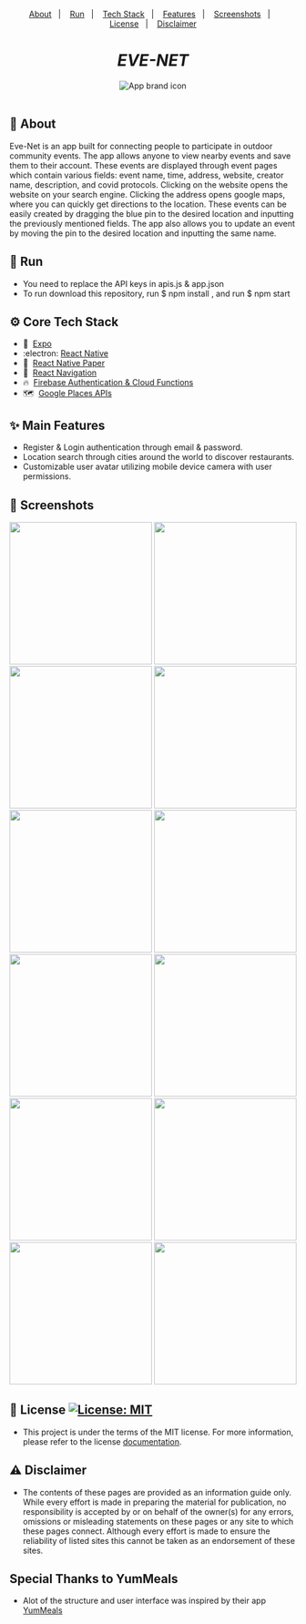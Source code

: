 <p align="center">
  <a href="#calling-about">About</a>&nbsp;&nbsp;&nbsp;|&nbsp;&nbsp;&nbsp;
  <a href="#1234-run">Run</a>&nbsp;&nbsp;&nbsp;|&nbsp;&nbsp;&nbsp;
  <a href="#gear-core-tech-stack">Tech Stack</a>&nbsp;&nbsp;&nbsp;|&nbsp;&nbsp;&nbsp;
  <a href="#sparkles-main-features">Features</a>&nbsp;&nbsp;&nbsp;|&nbsp;&nbsp;&nbsp;
  <a href="#camera_flash-screenshots">Screenshots</a>&nbsp;&nbsp;&nbsp;|&nbsp;&nbsp;&nbsp;
  <a href="#memo-license-">License</a>&nbsp;&nbsp;&nbsp;|&nbsp;&nbsp;&nbsp;
  <a href="#warning-disclaimer">Disclaimer</a>
</p>

<h1 align="center">
   <em>EVE-NET</em>
</h1>

<div align="center">
  <img src="./assets/images/icon@3x.png" alt="App brand icon" />
</div>

<br />

## :calling: About

Eve-Net is an app built for connecting people to participate in outdoor community events. The app allows anyone to view nearby events and save them to their account. These events are displayed through event pages which contain various fields: event name, time, address, website, creator name, description, and covid protocols. Clicking on the website opens the website on your search engine. Clicking the address opens google maps, where you can quickly get directions to the location. These events can be easily created by dragging the blue pin to the desired location and inputting the previously mentioned fields. The app also allows you to update an event by moving the pin to the desired location and inputting the same name.

## :1234: Run

- You need to replace the API keys in apis.js & app.json
- To run download this repository, run $ npm install , and run $ npm start

## :gear: Core Tech Stack

- :arrow_up_small:&nbsp; [Expo](https://expo.io/ 'Expo')
- :electron:&nbsp;[React Native](https://reactnative.dev/ 'React Native')
- :page_with_curl:&nbsp; [React Native Paper](https://callstack.github.io/react-native-paper/index.html 'React Native Paper')
- :link:&nbsp; [React Navigation](https://reactnavigation.org/ 'React Navigation')
- :fire:&nbsp; [Firebase Authentication & Cloud Functions](https://firebase.google.com/)
- :world_map:&nbsp; [Google Places APIs](https://developers.google.com/maps/documentation/places/web-service/overview 'Google Places APIs')

## :sparkles: Main Features

- Register & Login authentication through email & password.
- Location search through cities around the world to discover restaurants.
- Customizable user avatar utilizing mobile device camera with user permissions.

## :camera_flash: Screenshots

<p>
    <img src="demoImages/preview1.jpg" width="250">
    <img src="demoImages/preview2.jpg" width="250">
    <img src="demoImages/preview3.jpg" width="250">
    <img src="demoImages/preview4.jpg" width="250">
    <img src="demoImages/preview5.jpg" width="250">
    <img src="demoImages/preview6.jpg" width="250">
    <img src="demoImages/preview7.jpg" width="250">
    <img src="demoImages/preview8.jpg" width="250">
    <img src="demoImages/preview9.jpg" width="250">
    <img src="demoImages/preview10.jpg" width="250">
    <img src="demoImages/preview11.jpg" width="250">
    <img src="demoImages/preview12.jpg" width="250">
</p>

## :memo: License <a aria-label="EVE-NET is free to use" href="https://choosealicense.com/licenses/mit/" target="_blank"><img alt="License: MIT" src="https://img.shields.io/badge/License-MIT-success.svg?style=flat-square&color=33CC12" target="_blank" /></a>

- This project is under the terms of the MIT license. For more information, please refer to the license [documentation](LICENSE.md).

## :warning: Disclaimer

- The contents of these pages are provided as an information guide only. While every effort is made in preparing the material for publication, no responsibility is accepted by or on behalf of the owner(s) for any errors, omissions or misleading statements on these pages or any site to which these pages connect. Although every effort is made to ensure the reliability of listed sites this cannot be taken as an endorsement of these sites.

## Special Thanks to YumMeals

- Alot of the structure and user interface was inspired by their app [YumMeals](https://github.com/BernStrom/YumMeals)